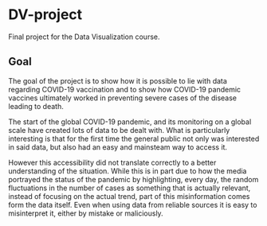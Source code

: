 # DV-project
Final project for the Data Visualization course. 

## Goal 
The goal of the project is to show how it is possible to lie with data regarding COVID-19 vaccination and to show how COVID-19 pandemic vaccines ultimately worked in preventing severe cases of the disease leading to death.

The start of the global COVID-19 pandemic, and its monitoring on a global scale have created lots of data to be dealt with. What is particularly interesting is that for the first time the general public not only was interested in said data, but also had an easy and mainsteam way to access it.

However this accessibility did not translate correctly to a better understanding of the situation. While this is in part due to how the media portrayed the status of the pandemic by highlighting, every day, the random fluctuations in the number of cases as something that is actually relevant, instead of focusing on the actual trend, part of this misinformation comes form the data itself.
Even when using data from reliable sources it is easy to misinterpret it, either by mistake or maliciously. 
